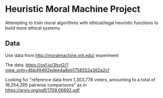 # Heuristic Moral Machine Project

Attempting to train moral algorithms with ethical/legal heuristic functions to build more ethical systems.


## Data
Use data from http://moralmachine.mit.edu/ experiment

The data: https://osf.io/3hvt2/?view_only=4bb49492edee4a8eb1758552a362a2cf

Looking for "reference data from 1,303,778 voters, amounting to a total of 18,254,285 pairwise comparisons" as in https://arxiv.org/pdf/1709.06692.pdf

